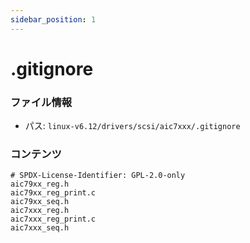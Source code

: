 ```yaml
---
sidebar_position: 1
---
```

# .gitignore

### ファイル情報

- パス: `linux-v6.12/drivers/scsi/aic7xxx/.gitignore`

### コンテンツ

```gitignore
# SPDX-License-Identifier: GPL-2.0-only
aic79xx_reg.h
aic79xx_reg_print.c
aic79xx_seq.h
aic7xxx_reg.h
aic7xxx_reg_print.c
aic7xxx_seq.h

```
